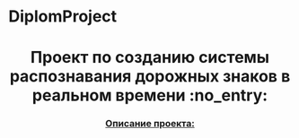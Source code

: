 # DiplomProject

<h1 align="center">Проект по созданию системы распознавания дорожных знаков в реальном времени
:no_entry:</h1>
<h3 align="center">
  
  [Описание проекта: ](https://github.com/PotashovSE/DiplomProject/blob/master/%D0%92%D0%9A%D0%A0%20%D0%9F%D0%BE%D1%82%D0%B0%D1%88%D0%BE%D0%B2%20%D0%A1.%D0%95.pdf) </h3>
